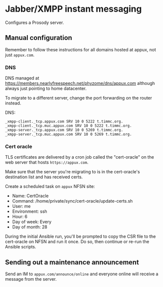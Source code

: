 # Jabber/XMPP instant messaging

Configures a Prosody server.

## Manual configuration

Remember to follow these instructions for all domains hosted at appux,
not just `appux.com`.

### DNS

DNS managed at https://members.nearlyfreespeech.net/phyzome/dns/appux.com
although always just pointing to home datacenter.

To migrate to a different server, change the port forwarding on the
router instead.

DNS:

```
_xmpp-client._tcp.appux.com	SRV	10 0 5222 t.timmc.org.
_xmpp-client._tcp.muc.appux.com	SRV	10 0 5222 t.timmc.org.
_xmpp-server._tcp.appux.com	SRV	10 0 5269 t.timmc.org.
_xmpp-server._tcp.muc.appux.com	SRV	10 0 5269 t.timmc.org.
```

### Cert oracle

TLS certificates are delivered by a cron job called the "cert-oracle"
on the web server that hosts `https://appux.com`.

Make sure that the server you're migrating to is in the cert-oracle's
destination list and has received certs.

Create a scheduled task on `appux` NFSN site:

- Name: CertOracle
- Command: /home/private/sync/cert-oracle/update-certs.sh
- User: me
- Environment: ssh
- Hour: 6
- Day of week: Every
- Day of month: 28

During the initial Ansible run, you'll be prompted to copy the CSR
file to the cert-oracle on NFSN and run it once. Do so, then continue
or re-run the Ansible scripts.

## Sending out a maintenance announcement

Send an IM to `appux.com/announce/online` and everyone online will
receive a message from the server.
